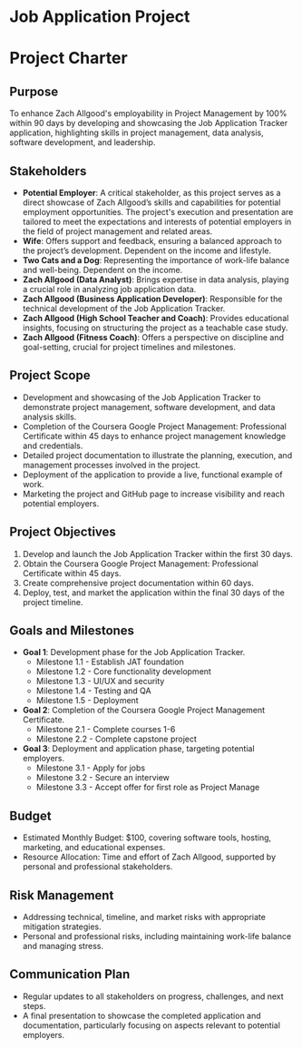 # Job Application Project

# Project Charter

## Purpose

To enhance Zach Allgood's employability in Project Management by 100% within 90 days by developing and showcasing the Job Application Tracker application, highlighting skills in project management, data analysis, software development, and leadership.

## Stakeholders

- **Potential Employer**: A critical stakeholder, as this project serves as a direct showcase of Zach Allgood’s skills and capabilities for potential employment opportunities. The project's execution and presentation are tailored to meet the expectations and interests of potential employers in the field of project management and related areas.
- **Wife**: Offers support and feedback, ensuring a balanced approach to the project’s development. Dependent on the income and lifestyle.
- **Two Cats and a Dog**: Representing the importance of work-life balance and well-being. Dependent on the income.
- **Zach Allgood (Data Analyst)**: Brings expertise in data analysis, playing a crucial role in analyzing job application data.
- **Zach Allgood (Business Application Developer)**: Responsible for the technical development of the Job Application Tracker.
- **Zach Allgood (High School Teacher and Coach)**: Provides educational insights, focusing on structuring the project as a teachable case study.
- **Zach Allgood (Fitness Coach)**: Offers a perspective on discipline and goal-setting, crucial for project timelines and milestones.
## Project Scope

- Development and showcasing of the Job Application Tracker to demonstrate project management, software development, and data analysis skills.
- Completion of the Coursera Google Project Management: Professional Certificate within 45 days to enhance project management knowledge and credentials.
- Detailed project documentation to illustrate the planning, execution, and management processes involved in the project.
- Deployment of the application to provide a live, functional example of work.
- Marketing the project and GitHub page to increase visibility and reach potential employers.
## Project Objectives

1. Develop and launch the Job Application Tracker within the first 30 days.
2. Obtain the Coursera Google Project Management: Professional Certificate within 45 days.
3. Create comprehensive project documentation within 60 days.
4. Deploy, test, and market the application within the final 30 days of the project timeline.
## Goals and Milestones

- **Goal 1**: Development phase for the Job Application Tracker.
	- Milestone 1.1 - Establish JAT foundation
	- Milestone 1.2 - Core functionality development
	- Milestone 1.3 - UI/UX and security
	- Milestone 1.4 - Testing and QA
	- Milestone 1.5 - Deployment
- **Goal 2**: Completion of the Coursera Google Project Management Certificate.
	- Milestone 2.1 - Complete courses 1-6
	- Milestone 2.2 - Complete capstone project
- **Goal 3**: Deployment and application phase, targeting potential employers.
	- Milestone 3.1 - Apply for jobs
	- Milestone 3.2 - Secure an interview
	- Milestone 3.3 - Accept offer for first role as Project Manage

## Budget

- Estimated Monthly Budget: $100, covering software tools, hosting, marketing, and educational expenses.
- Resource Allocation: Time and effort of Zach Allgood, supported by personal and professional stakeholders.

## Risk Management

- Addressing technical, timeline, and market risks with appropriate mitigation strategies.
- Personal and professional risks, including maintaining work-life balance and managing stress.
## Communication Plan

- Regular updates to all stakeholders on progress, challenges, and next steps.
- A final presentation to showcase the completed application and documentation, particularly focusing on aspects relevant to potential employers.

